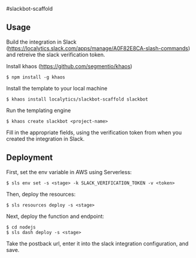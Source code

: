 #slackbot-scaffold

## Usage

Build the integration in Slack (https://localytics.slack.com/apps/manage/A0F82E8CA-slash-commands) and retreive the slack verification token.

Install khaos (https://github.com/segmentio/khaos)

    $ npm install -g khaos

Install the template to your local machine

    $ khaos install localytics/slackbot-scaffold slackbot

Run the templating engine

    $ khaos create slackbot <project-name>

Fill in the appropriate fields, using the verification token from when you created the integration in Slack.

## Deployment

First, set the env variable in AWS using Serverless:

    $ sls env set -s <stage> -k SLACK_VERIFICATION_TOKEN -v <token>

Then, deploy the resources:

    $ sls resources deploy -s <stage>

Next, deploy the function and endpoint:

    $ cd nodejs
    $ sls dash deploy -s <stage>

Take the postback url, enter it into the slack integration configuration, and save.
